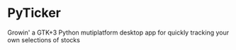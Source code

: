 # PyTicker
Growin' a GTK+3 Python mutiplatform desktop app for quickly tracking your own selections of stocks
